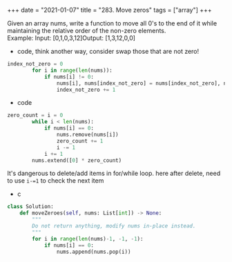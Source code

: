 +++
date = "2021-01-07"
title = "283. Move zeros"
tags = ["array"]
+++


Given an array nums, write a function to move all 0's to the end of it while maintaining the relative order of the non-zero elements.  
Example:
Input: [0,1,0,3,12]Output: [1,3,12,0,0]

- code, think another way, consider swap those that are not zero!
```python
index_not_zero = 0
        for i in range(len(nums)):
            if nums[i] != 0:
                nums[i], nums[index_not_zero] = nums[index_not_zero], nums[i]
                index_not_zero += 1
```
- code
```python
zero_count = i = 0
        while i < len(nums):
            if nums[i] == 0:
                nums.remove(nums[i])
                zero_count += 1
                i -= 1
            i += 1
        nums.extend([0] * zero_count)
```
It's dangerous to delete/add items in for/while loop. here after delete, need to use `i-=1` to check the next item
- c
```python
class Solution:
    def moveZeroes(self, nums: List[int]) -> None:
        """
        Do not return anything, modify nums in-place instead.
        """
        for i in range(len(nums)-1, -1, -1):
            if nums[i] == 0:
                nums.append(nums.pop(i))
```

